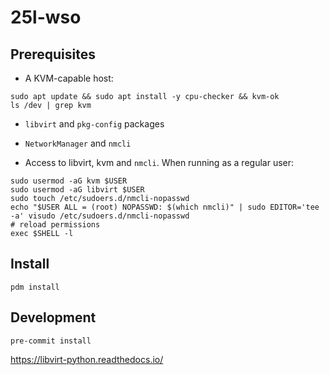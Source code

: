 # 25l-wso

## Prerequisites

- A KVM-capable host:

```shell
sudo apt update && sudo apt install -y cpu-checker && kvm-ok
ls /dev | grep kvm
```

- `libvirt` and `pkg-config` packages
- `NetworkManager` and `nmcli`

- Access to libvirt, kvm and `nmcli`. When running as a regular user:

```shell
sudo usermod -aG kvm $USER
sudo usermod -aG libvirt $USER
sudo touch /etc/sudoers.d/nmcli-nopasswd
echo "$USER ALL = (root) NOPASSWD: $(which nmcli)" | sudo EDITOR='tee -a' visudo /etc/sudoers.d/nmcli-nopasswd
# reload permissions
exec $SHELL -l
```

## Install

```shell
pdm install
```

## Development

```shell
pre-commit install
```

https://libvirt-python.readthedocs.io/
